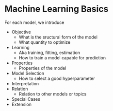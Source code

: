 
# Machine Learning Basics

For each model, we introduce
- Objective
  - What is the sructural form of the model
  - What quantity to optimize
- Learning
  - Aka training, fitting, estimation
  - How to train a model capable for prediction
- Properties
  - Properties of the model
- Model Selection
  - How to select a good hyperparameter
- Interpretation
- Relation
  - Relation to other models or topics
- Special Cases
- Extension

